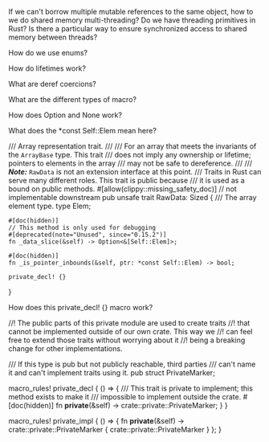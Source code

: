If we can't borrow multiple mutable references to the same object, how to we do shared memory multi-threading?
Do we have threading primitives in Rust?
Is there a particular way to ensure synchronized access to shared memory between threads?

How do we use enums?

How do lifetimes work?

What are deref coercions?

What are the different types of macro?

How does Option<T> and None work?

What does the *const Self::Elem mean here?

/// Array representation trait.
///
/// For an array that meets the invariants of the `ArrayBase` type. This trait
/// does not imply any ownership or lifetime; pointers to elements in the array
/// may not be safe to dereference.
///
/// ***Note:*** `RawData` is not an extension interface at this point.
/// Traits in Rust can serve many different roles. This trait is public because
/// it is used as a bound on public methods.
#[allow(clippy::missing_safety_doc)] // not implementable downstream
pub unsafe trait RawData: Sized {
    /// The array element type.
    type Elem;

    #[doc(hidden)]
    // This method is only used for debugging
    #[deprecated(note="Unused", since="0.15.2")]
    fn _data_slice(&self) -> Option<&[Self::Elem]>;

    #[doc(hidden)]
    fn _is_pointer_inbounds(&self, ptr: *const Self::Elem) -> bool;

    private_decl! {}
}

How does this private_decl! {} macro work?

//! The public parts of this private module are used to create traits
//! that cannot be implemented outside of our own crate.  This way we
//! can feel free to extend those traits without worrying about it
//! being a breaking change for other implementations.

/// If this type is pub but not publicly reachable, third parties
/// can't name it and can't implement traits using it.
pub struct PrivateMarker;

macro_rules! private_decl {
    () => {
        /// This trait is private to implement; this method exists to make it
        /// impossible to implement outside the crate.
        #[doc(hidden)]
        fn __private__(&self) -> crate::private::PrivateMarker;
    }
}

macro_rules! private_impl {
    () => {
        fn __private__(&self) -> crate::private::PrivateMarker {
            crate::private::PrivateMarker
        }
    };
}